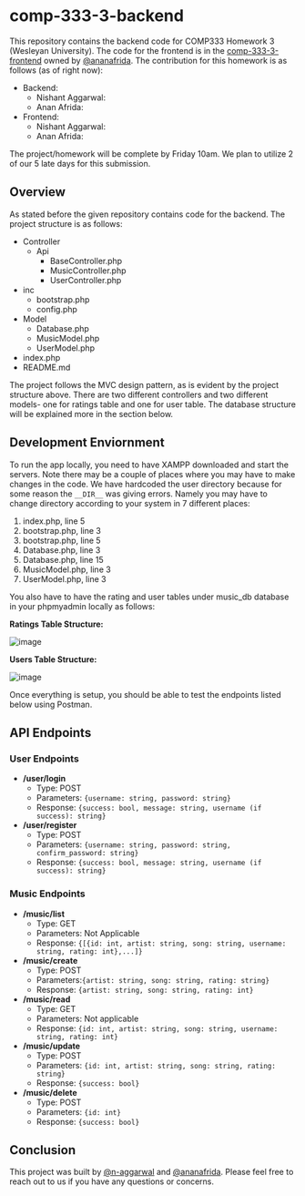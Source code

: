 # comp-333-3-backend

This repository contains the backend code for COMP333 Homework 3 (Wesleyan University). The code for the frontend is in the [comp-333-3-frontend](https://github.com/ananafrida/comp-333-3-frontend) owned by [@ananafrida](https://github.com/ananafrida). The contribution for this homework is as follows (as of right now):<br />

- Backend:
  - Nishant Aggarwal:
  - Anan Afrida:
- Frontend:
  - Nishant Aggarwal:
  - Anan Afrida: <br />

The project/homework will be complete by Friday 10am. We plan to utilize 2 of our 5 late days for this submission.<br />

## Overview

As stated before the given repository contains code for the backend. The project structure is as follows:

- Controller
  - Api
    - BaseController.php
    - MusicController.php
    - UserController.php
- inc
  - bootstrap.php
  - config.php
- Model
  - Database.php
  - MusicModel.php
  - UserModel.php
- index.php
- README.md

The project follows the MVC design pattern, as is evident by the project structure above. There are two different controllers and two different models- one for ratings table and one for user table. The database structure will be explained more in the section below.

## Development Enviornment

To run the app locally, you need to have XAMPP downloaded and start the servers. Note there may be a couple of places where you may have to make changes in the code. We have hardcoded the user directory because for some reason the `__DIR__` was giving errors. Namely you may have to change directory according to your system in 7 different places:

1. index.php, line 5
2. bootstrap.php, line 3
3. bootstrap.php, line 5
4. Database.php, line 3
5. Database.php, line 15
6. MusicModel.php, line 3
7. UserModel.php, line 3

You also have to have the rating and user tables under music_db database in your phpmyadmin locally as follows:

**Ratings Table Structure:**

![image](https://github.com/n-aggarwal/comp-333-2/assets/58756224/b9a8b364-56c1-4f16-ae13-442211c166cc)

**Users Table Structure:**

![image](https://github.com/n-aggarwal/comp-333-2/assets/58756224/1c47a09e-373c-417f-b1b7-97f57d8e9bc9)

Once everything is setup, you should be able to test the endpoints listed below using Postman.

## API Endpoints

### User Endpoints

- **/user/login**
  - Type: POST
  - Parameters: `{username: string, password: string}`
  - Response: `{success: bool, message: string, username (if success): string}`
- **/user/register**
  - Type: POST
  - Parameters: `{username: string, password: string, confirm_password: string}`
  - Response: `{success: bool, message: string, username (if success): string}`

### Music Endpoints

- **/music/list**
  - Type: GET
  - Parameters: Not Applicable
  - Response: `{[{id: int, artist: string, song: string, username: string, rating: int},...]}`
- **/music/create**
  - Type: POST
  - Parameters:`{artist: string, song: string, rating: string}`
  - Response: `{artist: string, song: string, rating: int}`
- **/music/read**
  - Type: GET
  - Parameters: Not applicable
  - Response: `{id: int, artist: string, song: string, username: string, rating: int}`
- **/music/update**
  - Type: POST
  - Parameters: `{id: int, artist: string, song: string, rating: string}`
  - Response: `{success: bool}`
- **/music/delete**
  - Type: POST
  - Parameters: `{id: int}`
  - Response: `{success: bool}`

## Conclusion

This project was built by [@n-aggarwal](https://github.com/n-aggarwal) and [@ananafrida](https://github.com/ananafrida). Please feel free to reach out to us if you have any questions or concerns.
